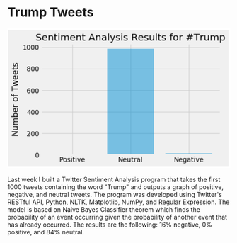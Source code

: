 # Trump Tweets

![Results](https://github.com/shiyanboxer/Trump-Tweets/blob/master/GraphT.png)

Last week I built a Twitter Sentiment Analysis program that takes the first 1000 tweets containing the word "Trump" and outputs a graph of positive, negative, and neutral tweets. The program was developed using Twitter's RESTful API, Python, NLTK, Matplotlib, NumPy, and Regular Expression. The model is based on Naive Bayes Classifier theorem which finds the probability of an event occurring given the probability of another event that has already occurred. The results are the following: 16% negative, 0% positive, and 84% neutral. 
